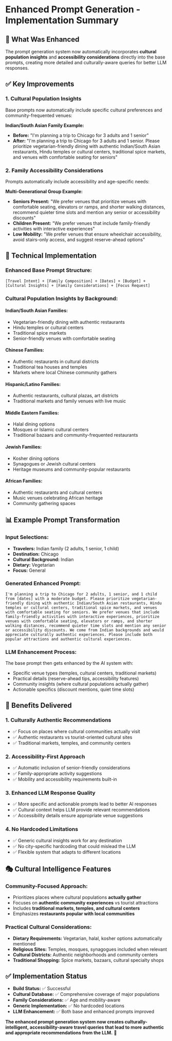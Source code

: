 # Enhanced Prompt Generation - Implementation Summary

## 🎯 **What Was Enhanced**

The prompt generation system now automatically incorporates **cultural population insights** and **accessibility considerations** directly into the base prompts, creating more detailed and culturally-aware queries for better LLM responses.

## ✅ **Key Improvements**

### **1. Cultural Population Insights**
Base prompts now automatically include specific cultural preferences and community-frequented venues:

**Indian/South Asian Family Example:**
- **Before:** "I'm planning a trip to Chicago for 3 adults and 1 senior"
- **After:** "I'm planning a trip to Chicago for 3 adults and 1 senior. Please prioritize vegetarian-friendly dining with authentic Indian/South Asian restaurants, Hindu temples or cultural centers, traditional spice markets, and venues with comfortable seating for seniors"

### **2. Family Accessibility Considerations**
Prompts automatically include accessibility and age-specific needs:

**Multi-Generational Group Example:**
- **Seniors Present:** "We prefer venues that prioritize venues with comfortable seating, elevators or ramps, and shorter walking distances, recommend quieter time slots and mention any senior or accessibility discounts"
- **Children Present:** "We prefer venues that include family-friendly activities with interactive experiences"
- **Low Mobility:** "We prefer venues that ensure wheelchair accessibility, avoid stairs-only access, and suggest reserve-ahead options"

## 🔧 **Technical Implementation**

### **Enhanced Base Prompt Structure:**
```
[Travel Intent] + [Family Composition] + [Dates] + [Budget] + [Cultural Insights] + [Family Considerations] + [Focus Request]
```

### **Cultural Population Insights by Background:**

#### **Indian/South Asian Families:**
- Vegetarian-friendly dining with authentic restaurants
- Hindu temples or cultural centers
- Traditional spice markets  
- Senior-friendly venues with comfortable seating

#### **Chinese Families:**
- Authentic restaurants in cultural districts
- Traditional tea houses and temples
- Markets where local Chinese community gathers

#### **Hispanic/Latino Families:**
- Authentic restaurants, cultural plazas, art districts
- Traditional markets and family venues with live music

#### **Middle Eastern Families:**
- Halal dining options
- Mosques or Islamic cultural centers
- Traditional bazaars and community-frequented restaurants

#### **Jewish Families:**
- Kosher dining options
- Synagogues or Jewish cultural centers  
- Heritage museums and community-popular restaurants

#### **African Families:**
- Authentic restaurants and cultural centers
- Music venues celebrating African heritage
- Community gathering spaces

## 📊 **Example Prompt Transformation**

### **Input Selections:**
- **Travelers:** Indian family (2 adults, 1 senior, 1 child)
- **Destination:** Chicago  
- **Cultural Background:** Indian
- **Dietary:** Vegetarian
- **Focus:** General

### **Generated Enhanced Prompt:**
```
I'm planning a trip to Chicago for 2 adults, 1 senior, and 1 child from [dates] with a moderate budget. Please prioritize vegetarian-friendly dining with authentic Indian/South Asian restaurants, Hindu temples or cultural centers, traditional spice markets, and venues with comfortable seating for seniors. We prefer venues that include family-friendly activities with interactive experiences, prioritize venues with comfortable seating, elevators or ramps, and shorter walking distances, recommend quieter time slots and mention any senior or accessibility discounts. We come from Indian backgrounds and would appreciate culturally authentic experiences. Please include both popular attractions and authentic cultural experiences.
```

### **LLM Enhancement Process:**
The base prompt then gets enhanced by the AI system with:
- Specific venue types (temples, cultural centers, traditional markets)
- Practical details (reserve-ahead tips, accessibility features)
- Community insights (where cultural populations actually gather)
- Actionable specifics (discount mentions, quiet time slots)

## 🚀 **Benefits Delivered**

### **1. Culturally Authentic Recommendations**
- ✅ Focus on places where cultural communities actually visit
- ✅ Authentic restaurants vs tourist-oriented cultural sites
- ✅ Traditional markets, temples, and community centers

### **2. Accessibility-First Approach**  
- ✅ Automatic inclusion of senior-friendly considerations
- ✅ Family-appropriate activity suggestions
- ✅ Mobility and accessibility requirements built-in

### **3. Enhanced LLM Response Quality**
- ✅ More specific and actionable prompts lead to better AI responses
- ✅ Cultural context helps LLM provide relevant recommendations
- ✅ Accessibility details ensure appropriate venue suggestions

### **4. No Hardcoded Limitations**
- ✅ Generic cultural insights work for any destination
- ✅ No city-specific hardcoding that could mislead the LLM
- ✅ Flexible system that adapts to different locations

## 🎭 **Cultural Intelligence Features**

### **Community-Focused Approach:**
- Prioritizes places where cultural populations **actually gather**
- Focuses on **authentic community experiences** vs tourist attractions
- Includes **traditional markets, temples, and cultural centers**
- Emphasizes **restaurants popular with local communities**

### **Practical Cultural Considerations:**
- **Dietary Requirements:** Vegetarian, halal, kosher options automatically mentioned
- **Religious Sites:** Temples, mosques, synagogues included when relevant  
- **Cultural Districts:** Authentic neighborhoods and community centers
- **Traditional Shopping:** Spice markets, bazaars, cultural specialty shops

## ✅ **Implementation Status**

- **Build Status:** ✅ Successful
- **Cultural Database:** ✅ Comprehensive coverage of major populations
- **Family Considerations:** ✅ Age and mobility-aware
- **Generic Implementation:** ✅ No hardcoded locations
- **LLM Enhancement:** ✅ Both base and enhanced prompts improved

**The enhanced prompt generation system now creates culturally-intelligent, accessibility-aware travel queries that lead to more authentic and appropriate recommendations from the LLM.** 🌟